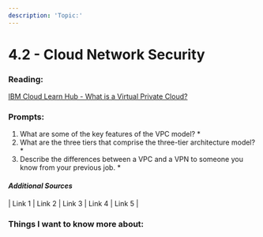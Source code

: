 ```yaml
---
description: 'Topic:'
---
```


# 4.2 - Cloud Network Security

### Reading:

[IBM Cloud Learn Hub - What is a Virtual Private Cloud?](https://www.ibm.com/cloud/learn/vpc)

### Prompts:

1. What are some of the key features of the VPC model?
   *
2. What are the three tiers that comprise the three-tier architecture model?
   *
3. Describe the differences between a VPC and a VPN to someone you know from your previous job.
   *

#### _Additional Sources_

\| Link 1 | Link 2 | Link 3 | Link 4 | Link 5 |

### Things I want to know more about:
